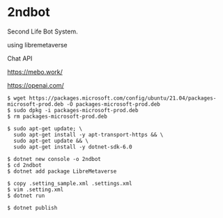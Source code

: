 # 2ndbot

Second Life Bot System.

using libremetaverse

Chat API

https://mebo.work/

https://openai.com/

```
$ wget https://packages.microsoft.com/config/ubuntu/21.04/packages-microsoft-prod.deb -O packages-microsoft-prod.deb
$ sudo dpkg -i packages-microsoft-prod.deb
$ rm packages-microsoft-prod.deb

$ sudo apt-get update; \
  sudo apt-get install -y apt-transport-https && \
  sudo apt-get update && \
  sudo apt-get install -y dotnet-sdk-6.0

$ dotnet new console -o 2ndbot
$ cd 2ndbot
$ dotnet add package LibreMetaverse

$ copy .setting_sample.xml .settings.xml
$ vim .setting.xml
$ dotnet run

$ dotnet publish
```
